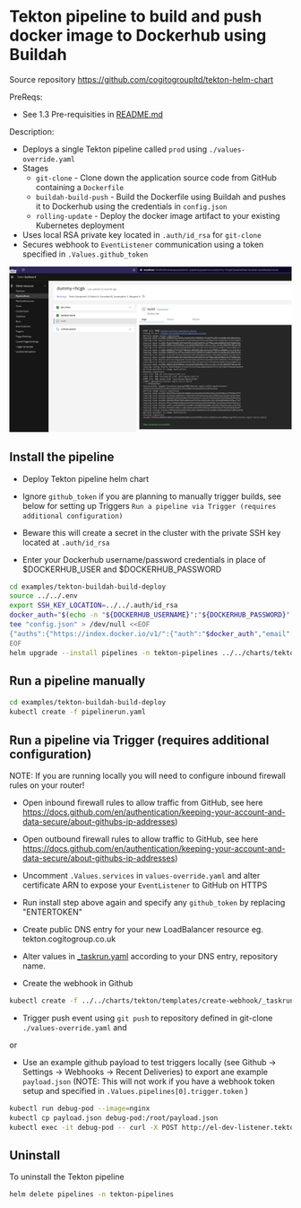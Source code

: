 # Tekton pipeline to build and push docker image to Dockerhub using Buildah

Source repository https://github.com/cogitogroupltd/tekton-helm-chart

PreReqs:
- See 1.3 Pre-requisities in [README.md](../../README.md)


Description:

- Deploys a single Tekton pipeline called `prod` using `./values-override.yaml`
- Stages
  - `git-clone` - Clone down the application source code from GitHub containing a `Dockerfile`
  - `buildah-build-push` - Build the Dockerfile using Buildah and pushes it to Dockerhub using the credentials in `config.json`
  - `rolling-update` - Deploy the docker image artifact to your existing Kubernetes deployment
- Uses local RSA private key located in `.auth/id_rsa` for `git-clone` 
- Secures webhook to `EventListener` communication using a token specified in `.Values.github_token`

![](2022-10-18-00-06-27.png)


## Install the pipeline


- Deploy Tekton pipeline helm chart

- Ignore `github_token` if you are planning to manually trigger builds, see below for setting up Triggers `Run a pipeline via Trigger (requires additional configuration)`

- Beware this will create a secret in the cluster with the private SSH key located at `.auth/id_rsa`

- Enter your Dockerhub username/password credentials in place of $DOCKERHUB_USER and $DOCKERHUB_PASSWORD


```bash
cd examples/tekton-buildah-build-deploy
source ../../.env
export SSH_KEY_LOCATION=../../.auth/id_rsa
docker_auth="$(echo -n "${DOCKERHUB_USERNAME}":"${DOCKERHUB_PASSWORD}" | base64)"
tee "config.json" > /dev/null <<EOF
{"auths":{"https://index.docker.io/v1/":{"auth":"$docker_auth","email":"systems@cogitogroup.co.uk"}}}
EOF
helm upgrade --install pipelines -n tekton-pipelines ../../charts/tekton --set github_token="$(echo -n "ENTERTOKEN" | base64)" --set secret_ssh_key="$(cat $SSH_KEY_LOCATION)" --set-file=docker_config_json=config.json --values ./values-override.yaml
```


## Run a pipeline manually

```bash
cd examples/tekton-buildah-build-deploy
kubectl create -f pipelinerun.yaml
```


## Run a pipeline via Trigger (requires additional configuration)

NOTE: If you are running locally you will need to configure inbound firewall rules on your router!

- Open inbound firewall rules to allow traffic from GitHub, see here https://docs.github.com/en/authentication/keeping-your-account-and-data-secure/about-githubs-ip-addresses)
- Open outbound firewall rules to allow traffic to GitHub, see here https://docs.github.com/en/authentication/keeping-your-account-and-data-secure/about-githubs-ip-addresses)
- Uncomment `.Values.services` in `values-override.yaml` and alter certificate ARN to expose your `EventListener` to GitHub on HTTPS
- Run install step above again and specify any `github_token` by replacing "ENTERTOKEN"
- Create public DNS entry for your new LoadBalancer resource eg. tekton.cogitogroup.co.uk

- Alter values in [_taskrun.yaml](../../charts/tekton/templates/create-webhook/_taskrun.yaml) according to your DNS entry, repository name.
- Create the webhook in Github

```bash
kubectl create -f ../../charts/tekton/templates/create-webhook/_taskrun.yaml
```
- Trigger push event using `git push` to repository defined in git-clone `./values-override.yaml` and 

or 

- Use an example github payload to test triggers locally (see Github -> Settings -> Webhooks -> Recent Deliveries) to export ane example `payload.json` (NOTE: This will not work if you have a webhook token setup and specified in `.Values.pipelines[0].trigger.token` )

```bash
kubectl run debug-pod --image=nginx 
kubectl cp payload.json debug-pod:/root/payload.json
kubectl exec -it debug-pod -- curl -X POST http://el-dev-listener.tekton-pipelines.svc.cluster.local:8080 -H 'X-GitHub-Event: pull_request' -d @/root/payload.json
```



## Uninstall

To uninstall the Tekton pipeline

```bash
helm delete pipelines -n tekton-pipelines
```
